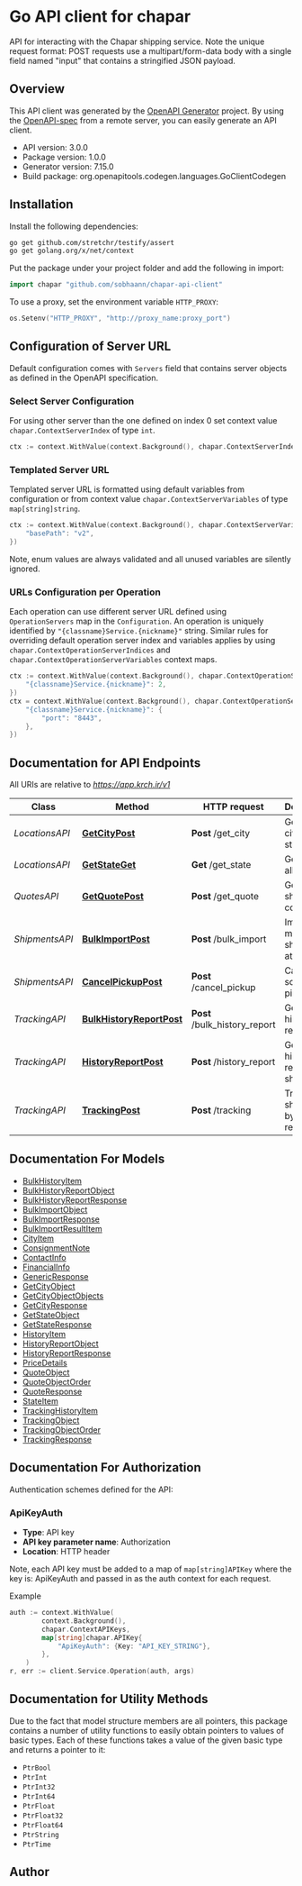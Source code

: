 # Go API client for chapar

API for interacting with the Chapar shipping service. Note the unique request format: POST requests use a multipart/form-data body with a single field named \"input\" that contains a stringified JSON payload.

## Overview
This API client was generated by the [OpenAPI Generator](https://openapi-generator.tech) project.  By using the [OpenAPI-spec](https://www.openapis.org/) from a remote server, you can easily generate an API client.

- API version: 3.0.0
- Package version: 1.0.0
- Generator version: 7.15.0
- Build package: org.openapitools.codegen.languages.GoClientCodegen

## Installation

Install the following dependencies:

```sh
go get github.com/stretchr/testify/assert
go get golang.org/x/net/context
```

Put the package under your project folder and add the following in import:

```go
import chapar "github.com/sobhaann/chapar-api-client"
```

To use a proxy, set the environment variable `HTTP_PROXY`:

```go
os.Setenv("HTTP_PROXY", "http://proxy_name:proxy_port")
```

## Configuration of Server URL

Default configuration comes with `Servers` field that contains server objects as defined in the OpenAPI specification.

### Select Server Configuration

For using other server than the one defined on index 0 set context value `chapar.ContextServerIndex` of type `int`.

```go
ctx := context.WithValue(context.Background(), chapar.ContextServerIndex, 1)
```

### Templated Server URL

Templated server URL is formatted using default variables from configuration or from context value `chapar.ContextServerVariables` of type `map[string]string`.

```go
ctx := context.WithValue(context.Background(), chapar.ContextServerVariables, map[string]string{
	"basePath": "v2",
})
```

Note, enum values are always validated and all unused variables are silently ignored.

### URLs Configuration per Operation

Each operation can use different server URL defined using `OperationServers` map in the `Configuration`.
An operation is uniquely identified by `"{classname}Service.{nickname}"` string.
Similar rules for overriding default operation server index and variables applies by using `chapar.ContextOperationServerIndices` and `chapar.ContextOperationServerVariables` context maps.

```go
ctx := context.WithValue(context.Background(), chapar.ContextOperationServerIndices, map[string]int{
	"{classname}Service.{nickname}": 2,
})
ctx = context.WithValue(context.Background(), chapar.ContextOperationServerVariables, map[string]map[string]string{
	"{classname}Service.{nickname}": {
		"port": "8443",
	},
})
```

## Documentation for API Endpoints

All URIs are relative to *https://app.krch.ir/v1*

Class | Method | HTTP request | Description
------------ | ------------- | ------------- | -------------
*LocationsAPI* | [**GetCityPost**](docs/LocationsAPI.md#getcitypost) | **Post** /get_city | Get list of cities for a state
*LocationsAPI* | [**GetStateGet**](docs/LocationsAPI.md#getstateget) | **Get** /get_state | Get list of all states
*QuotesAPI* | [**GetQuotePost**](docs/QuotesAPI.md#getquotepost) | **Post** /get_quote | Get a shipping cost quote
*ShipmentsAPI* | [**BulkImportPost**](docs/ShipmentsAPI.md#bulkimportpost) | **Post** /bulk_import | Import multiple shipments at once
*ShipmentsAPI* | [**CancelPickupPost**](docs/ShipmentsAPI.md#cancelpickuppost) | **Post** /cancel_pickup | Cancel a scheduled pickup
*TrackingAPI* | [**BulkHistoryReportPost**](docs/TrackingAPI.md#bulkhistoryreportpost) | **Post** /bulk_history_report | Get a bulk history report
*TrackingAPI* | [**HistoryReportPost**](docs/TrackingAPI.md#historyreportpost) | **Post** /history_report | Get a history report for shipments
*TrackingAPI* | [**TrackingPost**](docs/TrackingAPI.md#trackingpost) | **Post** /tracking | Track shipments by reference


## Documentation For Models

 - [BulkHistoryItem](docs/BulkHistoryItem.md)
 - [BulkHistoryReportObject](docs/BulkHistoryReportObject.md)
 - [BulkHistoryReportResponse](docs/BulkHistoryReportResponse.md)
 - [BulkImportObject](docs/BulkImportObject.md)
 - [BulkImportResponse](docs/BulkImportResponse.md)
 - [BulkImportResultItem](docs/BulkImportResultItem.md)
 - [CityItem](docs/CityItem.md)
 - [ConsignmentNote](docs/ConsignmentNote.md)
 - [ContactInfo](docs/ContactInfo.md)
 - [FinancialInfo](docs/FinancialInfo.md)
 - [GenericResponse](docs/GenericResponse.md)
 - [GetCityObject](docs/GetCityObject.md)
 - [GetCityObjectObjects](docs/GetCityObjectObjects.md)
 - [GetCityResponse](docs/GetCityResponse.md)
 - [GetStateObject](docs/GetStateObject.md)
 - [GetStateResponse](docs/GetStateResponse.md)
 - [HistoryItem](docs/HistoryItem.md)
 - [HistoryReportObject](docs/HistoryReportObject.md)
 - [HistoryReportResponse](docs/HistoryReportResponse.md)
 - [PriceDetails](docs/PriceDetails.md)
 - [QuoteObject](docs/QuoteObject.md)
 - [QuoteObjectOrder](docs/QuoteObjectOrder.md)
 - [QuoteResponse](docs/QuoteResponse.md)
 - [StateItem](docs/StateItem.md)
 - [TrackingHistoryItem](docs/TrackingHistoryItem.md)
 - [TrackingObject](docs/TrackingObject.md)
 - [TrackingObjectOrder](docs/TrackingObjectOrder.md)
 - [TrackingResponse](docs/TrackingResponse.md)


## Documentation For Authorization


Authentication schemes defined for the API:
### ApiKeyAuth

- **Type**: API key
- **API key parameter name**: Authorization
- **Location**: HTTP header

Note, each API key must be added to a map of `map[string]APIKey` where the key is: ApiKeyAuth and passed in as the auth context for each request.

Example

```go
auth := context.WithValue(
		context.Background(),
		chapar.ContextAPIKeys,
		map[string]chapar.APIKey{
			"ApiKeyAuth": {Key: "API_KEY_STRING"},
		},
	)
r, err := client.Service.Operation(auth, args)
```


## Documentation for Utility Methods

Due to the fact that model structure members are all pointers, this package contains
a number of utility functions to easily obtain pointers to values of basic types.
Each of these functions takes a value of the given basic type and returns a pointer to it:

* `PtrBool`
* `PtrInt`
* `PtrInt32`
* `PtrInt64`
* `PtrFloat`
* `PtrFloat32`
* `PtrFloat64`
* `PtrString`
* `PtrTime`

## Author



